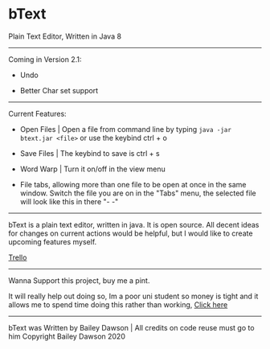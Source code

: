 # bText
Plain Text Editor, Written in Java 8

----
Coming in Version 2.1:

 - Undo
 
 - Better Char set support
  
----
Current Features:

  - Open Files | Open a file from command line by typing ```java -jar btext.jar <file>``` or use the keybind ctrl + o
  
  - Save Files | The keybind to save is ctrl + s
  
  - Word Warp  | Turn it on/off in the view menu
  
  - File tabs, allowing more than one file to be open at once in the same window. Switch the file you are on in the "Tabs" menu, the selected file will look like this in there "- <file> -"
  
----
bText is a plain text editor, written in java. It is open source.
All decent ideas for changes on current actions would be helpful, but I would like to create upcoming features myself.

[Trello](https://trello.com/b/H8AhT1rf/btext "View Trello")

----
Wanna Support this project, buy me a pint.

It will really help out doing so, Im a poor uni student so money is tight and it allows me to spend time doing this rather than working, [Click here](https://www.buymeacoffee.com/dawson270500 "Buy me a Pint")

----
bText was Written by Bailey Dawson | All credits on code reuse must go to him
Copyright Bailey Dawson 2020
